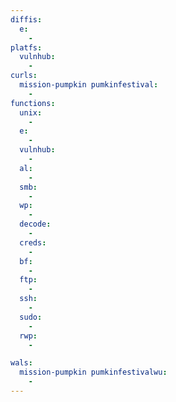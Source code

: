 ```yaml
---
diffis:
  e:
    -
platfs:
  vulnhub:
    -
curls:
  mission-pumpkin pumkinfestival:
    -
functions:
  unix:
    -
  e:
    -
  vulnhub:
    -
  al:
    -
  smb:
    -
  wp:
    -
  decode:
    -
  creds:
    -
  bf:
    -
  ftp:
    -
  ssh:
    -
  sudo:
    -
  rwp:
    -

wals:
  mission-pumpkin pumkinfestivalwu:
    -
---
```

